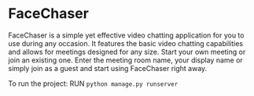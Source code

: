 # FaceChaser
FaceChaser is a simple yet effective video chatting application for you to use during any occasion. It features the basic video chatting capabilities and allows for meetings designed for any size. Start your own meeting or join an existing one. Enter the meeting room name, your display name or simply join as a guest and start using FaceChaser right away.

To run the project:
RUN `python manage.py runserver`

